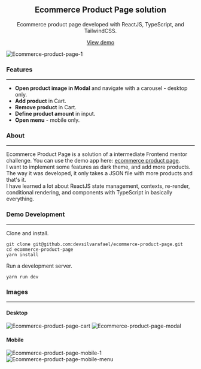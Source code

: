 <div align="center">
    <h2>Ecommerce Product Page solution</h2>
    <p align="center">
        <p>Ecommerce product page developed with ReactJS, TypeScript, and TailwindCSS.</p>
        <a href="https://ecommerce-product-page-navy.vercel.app/">View demo</a>
    </p>
</div>


![Ecommerce-product-page-1](https://user-images.githubusercontent.com/81942196/216793995-92f8a87b-86fd-46f9-8f11-69305fa70b31.png)


### Features
<hr />
<ul>
    <li> <b>Open product image in Modal</b> and navigate with a carousel - desktop only.</li>
    <li> <b>Add product</b> in Cart.</li>
    <li> <b>Remove product</b> in Cart.</li>
    <li> <b>Define product amount</b> in input.</li>
    <li> <b>Open menu</b> - mobile only.</li>
</ul>

### About
<hr />
Ecommerce Product Page is a solution of a intermediate Frontend mentor challenge. You can use the demo app here: <a href="https://ecommerce-product-page-navy.vercel.app/">ecommerce product page</a>.
<br />
I want to implement some features as dark theme, and add more products. The way it was developed, it only takes a JSON file with more products and that's it.
<br />
I have learned a lot about ReactJS state management, contexts, re-render, conditional rendering, and components with TypeScript in basically everything.


### Demo Development
<hr />
Clone and install.

    git clone git@github.com:devsilvarafael/ecommerce-product-page.git
    cd ecommerce-product-page
    yarn install

Run a development server.

    yarn run dev


### Images
<hr />

#### Desktop
![Ecommerce-product-page-cart](https://user-images.githubusercontent.com/81942196/216794007-1ae9b63d-d55d-4f5e-b94b-bc0fdfa4e186.png)
![Ecommerce-product-page-modal](https://user-images.githubusercontent.com/81942196/216794013-8e409027-f66e-4846-99b6-4c59d50e97fe.png)

#### Mobile
![Ecommerce-product-page-mobile-1](https://user-images.githubusercontent.com/81942196/216794028-f07ccdf0-1f7f-45e7-ada5-58666d23ff5f.png)
![Ecommerce-product-page-mobile-menu](https://user-images.githubusercontent.com/81942196/216794035-d6fbae61-c3ee-4279-969e-225c59e2dc61.png)

